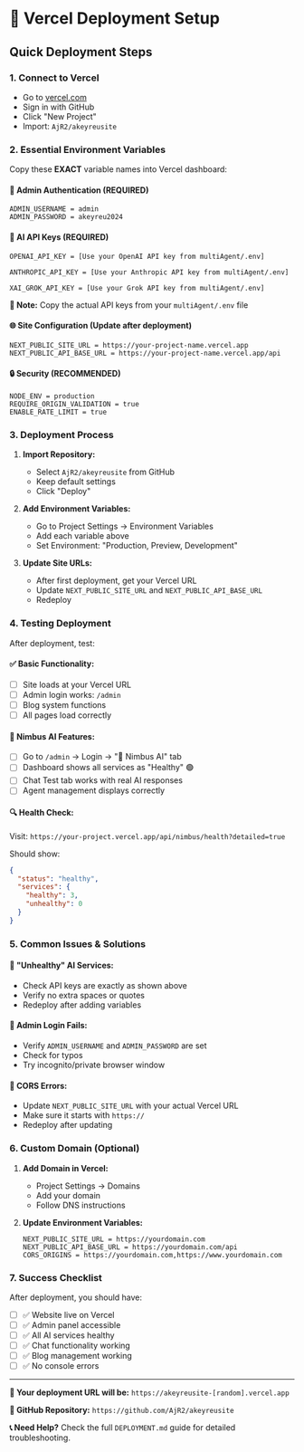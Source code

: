 # 🚀 Vercel Deployment Setup

## Quick Deployment Steps

### 1. **Connect to Vercel**
- Go to [vercel.com](https://vercel.com)
- Sign in with GitHub
- Click "New Project"
- Import: `AjR2/akeyreusite`

### 2. **Essential Environment Variables**

Copy these **EXACT** variable names into Vercel dashboard:

#### **🔐 Admin Authentication (REQUIRED)**
```
ADMIN_USERNAME = admin
ADMIN_PASSWORD = akeyreu2024
```

#### **🤖 AI API Keys (REQUIRED)**
```
OPENAI_API_KEY = [Use your OpenAI API key from multiAgent/.env]

ANTHROPIC_API_KEY = [Use your Anthropic API key from multiAgent/.env]

XAI_GROK_API_KEY = [Use your Grok API key from multiAgent/.env]
```

**📝 Note:** Copy the actual API keys from your `multiAgent/.env` file

#### **🌐 Site Configuration (Update after deployment)**
```
NEXT_PUBLIC_SITE_URL = https://your-project-name.vercel.app
NEXT_PUBLIC_API_BASE_URL = https://your-project-name.vercel.app/api
```

#### **🔒 Security (RECOMMENDED)**
```
NODE_ENV = production
REQUIRE_ORIGIN_VALIDATION = true
ENABLE_RATE_LIMIT = true
```

### 3. **Deployment Process**

1. **Import Repository:**
   - Select `AjR2/akeyreusite` from GitHub
   - Keep default settings
   - Click "Deploy"

2. **Add Environment Variables:**
   - Go to Project Settings → Environment Variables
   - Add each variable above
   - Set Environment: "Production, Preview, Development"

3. **Update Site URLs:**
   - After first deployment, get your Vercel URL
   - Update `NEXT_PUBLIC_SITE_URL` and `NEXT_PUBLIC_API_BASE_URL`
   - Redeploy

### 4. **Testing Deployment**

After deployment, test:

#### **✅ Basic Functionality:**
- [ ] Site loads at your Vercel URL
- [ ] Admin login works: `/admin`
- [ ] Blog system functions
- [ ] All pages load correctly

#### **🤖 Nimbus AI Features:**
- [ ] Go to `/admin` → Login → "🤖 Nimbus AI" tab
- [ ] Dashboard shows all services as "Healthy" 🟢
- [ ] Chat Test tab works with real AI responses
- [ ] Agent management displays correctly

#### **🔍 Health Check:**
Visit: `https://your-project.vercel.app/api/nimbus/health?detailed=true`

Should show:
```json
{
  "status": "healthy",
  "services": {
    "healthy": 3,
    "unhealthy": 0
  }
}
```

### 5. **Common Issues & Solutions**

#### **🚨 "Unhealthy" AI Services:**
- Check API keys are exactly as shown above
- Verify no extra spaces or quotes
- Redeploy after adding variables

#### **🚨 Admin Login Fails:**
- Verify `ADMIN_USERNAME` and `ADMIN_PASSWORD` are set
- Check for typos
- Try incognito/private browser window

#### **🚨 CORS Errors:**
- Update `NEXT_PUBLIC_SITE_URL` with your actual Vercel URL
- Make sure it starts with `https://`
- Redeploy after updating

### 6. **Custom Domain (Optional)**

1. **Add Domain in Vercel:**
   - Project Settings → Domains
   - Add your domain
   - Follow DNS instructions

2. **Update Environment Variables:**
   ```
   NEXT_PUBLIC_SITE_URL = https://yourdomain.com
   NEXT_PUBLIC_API_BASE_URL = https://yourdomain.com/api
   CORS_ORIGINS = https://yourdomain.com,https://www.yourdomain.com
   ```

### 7. **Success Checklist**

After deployment, you should have:
- [ ] ✅ Website live on Vercel
- [ ] ✅ Admin panel accessible
- [ ] ✅ All AI services healthy
- [ ] ✅ Chat functionality working
- [ ] ✅ Blog management working
- [ ] ✅ No console errors

---

**🎯 Your deployment URL will be:** `https://akeyreusite-[random].vercel.app`

**🔗 GitHub Repository:** `https://github.com/AjR2/akeyreusite`

**📞 Need Help?** Check the full `DEPLOYMENT.md` guide for detailed troubleshooting.
